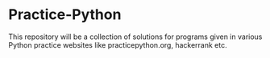 # Practice-Python
This repository will be a collection of solutions for programs given in various Python practice websites like practicepython.org, hackerrank etc.
